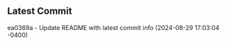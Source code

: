 
## Latest Commit
ea0369a - Update README with latest commit info (2024-08-29 17:03:04 -0400) <Yunxi-Zhou>
